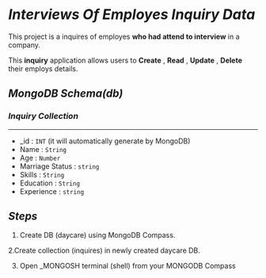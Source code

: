 # *Interviews Of Employes Inquiry Data*

This project is a inquires of employes **who had attend to interview** in a company.

This **inquiry** application allows users to **Create** , **Read** , **Update** , **Delete** their employs details.

## *MongoDB Schema(db)*

### *Inquiry Collection*
***
- _id : `INT` (it will automatically generate by MongoDB)
- Name            : `String`
- Age             :  `Number`
- Marriage Status : `string`
- Skills          : `String`
- Education       : `String`
- Experience      : `string`

## *Steps*
1. Create DB (daycare) using MongoDB Compass.

 2.Create collection (inquires) in newly created daycare DB.

3. Open _MONGOSH terminal (shell) from your MONGODB Compass
